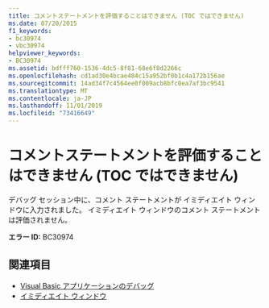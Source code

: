 ```yaml
---
title: コメントステートメントを評価することはできません (TOC ではできません)
ms.date: 07/20/2015
f1_keywords:
- bc30974
- vbc30974
helpviewer_keywords:
- BC30974
ms.assetid: bdfff760-1536-4dc5-8f81-68e6f8d2266c
ms.openlocfilehash: cd1ad30e4bcae484c15a952bf0b1c4a172b156ae
ms.sourcegitcommit: 14ad34f7c4564ee0f009acb8bfc0ea7af3bc9541
ms.translationtype: MT
ms.contentlocale: ja-JP
ms.lasthandoff: 11/01/2019
ms.locfileid: "73416649"
---
```

# <a name="comment-statements-cannot-be-evaluated-not-in-toc"></a>コメントステートメントを評価することはできません (TOC ではできません)
デバッグ セッション中に、コメント ステートメントが イミディエイト ウィンドウに入力されました。 イミディエイト ウィンドウのコメント ステートメントは評価されません。  
  
 **エラー ID:** BC30974  
  
## <a name="see-also"></a>関連項目

- [Visual Basic アプリケーションのデバッグ](/visualstudio/debugger/debugger-basics)
- [イミディエイト ウィンドウ](/visualstudio/ide/reference/immediate-window)

